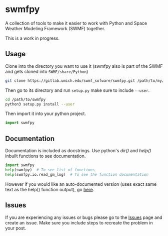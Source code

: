 swmfpy
======

A collection of tools to make it easier to work with Python and Space Weather Modeling Framework (SWMF) together.

This is a work in progress.

Usage
-----

Clone into the directory you want to use it (swmfpy also is part of the SWMF and gets cloned into `SWMF/share/Python`)

```bash
git clone https://gitlab.umich.edu/swmf_sofware/swmfpy.git /path/to/my/dir
```

Then go to its directory and run `setup.py` make sure to include `--user`.

```bash
cd /path/to/swmfpy
python3 setup.py install --user
```

Then import it into your python project. 

```python
import swmfpy
```

Documentation
-------------

Documentation is included as docstrings. Use python's *dir()* and *help()* inbuilt functions to see documentation.

```python
import swmfpy
help(swmfpy)  # To see list of functions
help(swmfpy.io.read_gm_log)  # To see the function documentation
```

However if you would like an auto-documented version (uses exact same text as the help() function output), go [here](DOCUMENTATION.markdown).

Issues
------

If you are experiencing any issues or bugs please go to the [Issues](issues) page and create an issue. Make sure you include steps to recreate the problem in your post.
